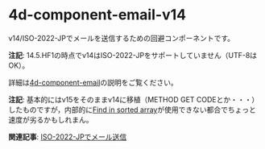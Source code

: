 # 4d-component-email-v14
v14/ISO-2022-JPでメールを送信するための回避コンポーネントです。

**注記**: 14.5.HF1の時点でv14はISO-2022-JPをサポートしていません（UTF-8はOK）。

詳細は[4d-component-email](https://github.com/miyako/4d-component-email)の説明をご覧ください。

**注記**: 基本的にはv15をそのままv14に移植（METHOD GET CODEとか・・・）したものですが，内部的に[Find in sorted array](http://doc.4d.com/4dv15r/help/command/ja/page1333.html)が使用できない都合でちょっと速度が劣るかもしれまん。

**関連記事**: [ISO-2022-JPでメール送信](http://www.4d.com/jp/blog/mime-and-iso-2022-jp.html)
